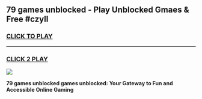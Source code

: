
## 79 games unblocked - Play Unblocked Gmaes & Free #czyll
<h3>
<a href="https://premium.freeplayer.one?title=79_games_unblocked&ref=03M">CLICK TO PLAY</a></h3>
<hr>

<h3>
<a href="https://premium.freeplayer.one?title=79_games_unblocked&ref=03M">CLICK 2 PLAY</a>
  
</h3>

<a href="https://premium.freeplayer.one?title=79_games_unblocked&ref=03M"><img src="https://clearcache.store/games.png"></a>


**79 games unblocked games unblocked: Your Gateway to Fun and Accessible Online Gaming**

